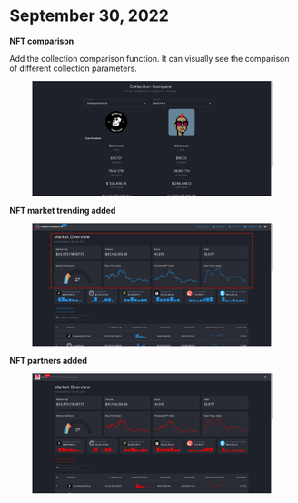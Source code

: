 # September 30, 2022

**NFT comparison**

Add the collection comparison function. It can visually see the comparison of different collection parameters.

<figure><img src="../../.gitbook/assets/image (70).png" alt=""><figcaption></figcaption></figure>

**NFT market trending added**

<figure><img src="../../.gitbook/assets/image (72).png" alt=""><figcaption></figcaption></figure>

**NFT partners added**

<figure><img src="../../.gitbook/assets/image (71).png" alt=""><figcaption></figcaption></figure>
